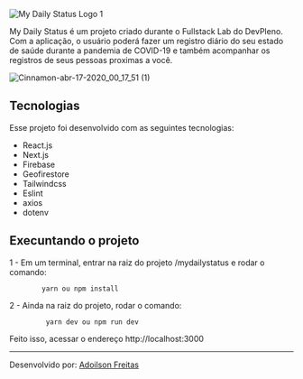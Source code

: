 ![My Daily Status Logo 1](https://user-images.githubusercontent.com/56658900/79530111-c89bb300-8044-11ea-8f47-b485fda03fac.png)

My Daily Status é um projeto criado durante o Fullstack Lab do DevPleno.
Com a aplicação, o usuário poderá fazer um registro diário do seu estado de saúde durante a pandemia de COVID-19 e também acompanhar os registros de seus pessoas proximas a você.

![Cinnamon-abr-17-2020_00_17_51 (1)](https://user-images.githubusercontent.com/56658900/79529506-35ae4900-8043-11ea-9584-c419dc73da99.gif)

## Tecnologias
Esse projeto foi desenvolvido com as seguintes tecnologias:

- React.js
- Next.js
- Firebase
- Geofirestore
- Tailwindcss
- Eslint
- axios
- dotenv


## Execuntando o projeto

1 - Em um terminal, entrar na raiz do projeto /mydailystatus e rodar o comando:

            yarn ou npm install
2 - Ainda na raiz do projeto, rodar o comando:

             yarn dev ou npm run dev
Feito isso, acessar o endereço http://localhost:3000

---------------------------------------------------------------------------------------------------------------------------
Desenvolvido por: [Adoilson Freitas](https://www.linkedin.com/in/adoilson-freitas-98b154172/)
